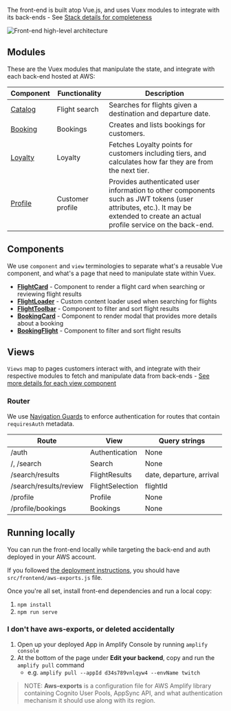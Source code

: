 
The front-end is built atop Vue.js, and uses Vuex modules to integrate with its back-ends - See [Stack details for completeness](../../README.md#Stack)

![Front-end high-level architecture](../../media/prototype-frontend.png)

## Modules

These are the Vuex modules that manipulate the state, and integrate with each back-end hosted at AWS:

Component | Functionality | Description
------------------------------------------------- | ------------------------------------------------- | ---------------------------------------------------------------------------------
[Catalog](./store/catalog/README.md) | Flight search | Searches for flights given a destination and departure date.
[Booking](./store/booking/README.md) | Bookings | Creates and lists bookings for customers.
[Loyalty](./store/loyalty/README.md) | Loyalty | Fetches Loyalty points for customers including tiers, and calculates how far they are from the next tier.
[Profile](./store/profile/README.md) | Customer profile | Provides authenticated user information to other components such as JWT tokens (user attributes, etc.). It may be extended to create an actual profile service on the back-end.

## Components

We use `component` and `view` terminologies to separate what's a reusable Vue component, and what's a page that need to manipulate state within Vuex.

* **[FlightCard](./components/FlightCard.vue)** - Component to render a flight card when searching or reviewing flight results
* **[FlightLoader](./components/FlightLoader.vue)** - Custom content loader used when searching for flights
* **[FlightToolbar](./components/FlightToolbar.vue)** - Component to filter and sort flight results
* **[BookingCard](./components/BookingCard.vue)** - Component to render modal that provides more details about a booking
* **[BookingFlight](./components/BookingFlight.vue)** - Component to filter and sort flight results

## Views

`Views` map to pages customers interact with, and integrate with their respective modules to fetch and manipulate data from back-ends - [See more details for each view component](./views/README.md)

### Router

We use [Navigation Guards](https://router.vuejs.org/guide/advanced/navigation-guards.html) to enforce authentication for routes that contain `requiresAuth` metadata.

Route | View | Query strings
-------------------------------------- | ------------------------------------------ | ------------------------------------------
/auth | Authentication | None
/, /search | Search | None
/search/results | FlightResults | date, departure, arrival
/search/results/review | FlightSelection | flightId
/profile | Profile | None
/profile/bookings | Bookings | None

## Running locally

You can run the front-end locally while targeting the back-end and auth deployed in your AWS account. 

If you followed [the deployment instructions](../../docs/getting_started.md), you should have  `src/frontend/aws-exports.js` file.

Once you're all set, install front-end dependencies and run a local copy:

1. `npm install`
2. `npm run serve`


### I don't have aws-exports, or deleted accidentally

1. Open up your deployed App in Amplify Console by running `amplify console`
2. At the bottom of the page under **Edit your backend**, copy and run the `amplify pull` command
    - e.g. `amplify pull --appId d34s789vnlqyw4 --envName twitch`

> NOTE: **Aws-exports** is a configuration file for AWS Amplify library containing Cognito User Pools, AppSync  API, and what authentication mechanism it should use along with its region.
